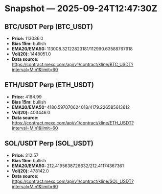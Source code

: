 # Snapshot — 2025-09-24T12:47:30Z

## BTC/USDT Perp (BTC_USDT)
- **Price:** 113036.0
- **Bias 15m:** bullish
- **EMA20/EMA50:** 113008.32122823181/112990.63588767918
- **Vol(20):** 1448051.0
- **Data source:** https://contract.mexc.com/api/v1/contract/kline/BTC_USDT?interval=Min1&limit=60

## ETH/USDT Perp (ETH_USDT)
- **Price:** 4184.99
- **Bias 15m:** bullish
- **EMA20/EMA50:** 4180.597070624018/4179.226585613612
- **Vol(20):** 403446.0
- **Data source:** https://contract.mexc.com/api/v1/contract/kline/ETH_USDT?interval=Min1&limit=60

## SOL/USDT Perp (SOL_USDT)
- **Price:** 212.57
- **Bias 15m:** bullish
- **EMA20/EMA50:** 212.4195638726632/212.41174367361
- **Vol(20):** 478142.0
- **Data source:** https://contract.mexc.com/api/v1/contract/kline/SOL_USDT?interval=Min1&limit=60
